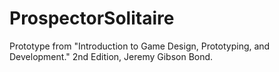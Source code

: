 # ProspectorSolitaire
Prototype from "Introduction to Game Design, Prototyping, and Development." 2nd Edition, Jeremy Gibson Bond.
